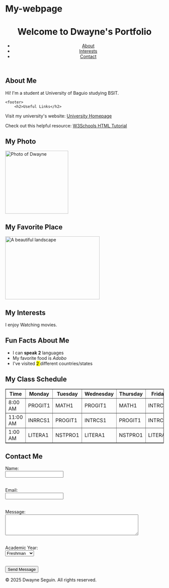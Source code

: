# My-webpage
<!DOCTYPE html>
<html lang ="en">
<head>
    <meta charset="UTF-8">
    <meta name="viewport" content="width=deivce-width, initial-scale=1.0">
    <title>My First Webpage</title>
</head>
<body>
    <header>
        <h1>Welcome to Dwayne's Portfolio</h1>
        <nav>
            <ul>
                <li><a href="#about">About</a></li>
                <li><a href="#interests">Interests</a></li>
                <li><a href="#contact">Contact</a></li>
            </ul>
        </nav>
    </header>

<main>
        <section id="about">
            <h2>About Me</h2>
            <p>Hi! I'm a student at University of Baguio studying BSIT.</p>
        </section>

    <footer>
        <h2>Useful Links</h2>
<p>Visit my university's website: <a href="https://ubaguio.edu/">University Homepage</a></p>
<p>Check out this helpful resource: <a href="https://www.w3schools.com/html/" target="_blank">W3Schools HTML Tutorial</a></p>

<h2>My Photo</h2>
<img src="https://image.tmdb.org/t/p/w235_and_h235_face/5QApZVV8FUFlVxQpIK3Ew6cqotq.jpg" alt="Photo of Dwayne" width="200" height="200">

<h2>My Favorite Place</h2>
<img src="https://encrypted-tbn0.gstatic.com/images?q=tbn:ANd9GcRSbwtbVzMsZbuiuQmxXTTxVTrfAZtFPFOK0A&s" 
     alt="A beautiful landscape" width="300" height="200">
    </footer>

<section id="interests">
            <h2>My Interests</h2>
            <p>I enjoy Watching movies.</p>
        </section>
</main>

<section>
    <h2>Fun Facts About Me</h2>
    <ul>
        <li>I can <strong>speak 2</strong> languages</li>
        <li>My favorite food is <em>Adobo</em></li>
        <li>I've visited <mark> 2 </mark> different countries/states</li>
    </ul>
</section>

<section>
        <h2>My Class Schedule</h2>
        <table border="1">
            <thead>
                <tr>
                    <th>Time</th>
                    <th>Monday</th>
                    <th>Tuesday</th>
                    <th>Wednesday</th>
                    <th>Thursday</th>
                    <th>Friday</th>
                </tr>
            </thead>
            <tbody>
                <tr>
                    <td>8:00 AM</td>
                    <td>PROGIT1</td>
                    <td>MATH1</td>
                    <td>PROGIT1</td>
                    <td>MATH1</td>
                    <td>INTRCS1</td>
                </tr>
                <tr>
                    <td>11:00 AM</td>
                    <td>INRRCS1</td>
                    <td>PROGIT1</td>
                    <td>INTRCS1</td>
                    <td>PROGIT1</td>
                    <td>INTRCS1</td>
                </tr>
                <tr>
                    <td>1:00 AM</td>
                    <td>LITERA1</td>
                    <td>NSTPRO1</td>
                    <td>LITERA1</td>
                    <td>NSTPRO1</td>
                    <td>LITERA1</td>
                </tr>
            </tbody>
        </table>
    </section>

<section id="contact">
        <h2>Contact Me</h2>
        <form>
            <label for="name">Name:</label><br>
            <input type="text" id="name" name="name" required><br><br>

<label for="email">Email:</label><br>
            <input type="email" id="email" name="email" required><br><br>

<label for="message">Message:</label><br>
            <textarea id="message" name="message" rows="4" cols="50" required></textarea><br><br>

 <label for="year">Academic Year:</label><br>
            <select id="year" name="year">
                <option value="freshman">Freshman</option>
                <option value="sophomore">Sophomore</option>
                <option value="junior">Junior</option>
                <option value="senior">Senior</option>
            </select><br><br>

<input type="submit" value="Send Message">

</form>
</section>

<footer>
    <p>&copy; 2025 Dwayne Seguin. All rights reserved.</p>
</footer>